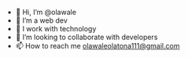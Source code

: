 - 👋 Hi, I’m @olawale
- 👀 I’m a web dev
- 🌱 I work with technology
- 💞️ I’m looking to collaborate with developers
- 📫 How to reach me olawaleolatona111@gmail.com

<!---
waconzy/waconzy is a ✨ special ✨ repository because its `README.md` (this file) appears on your GitHub profile.
You can click the Preview link to take a look at your changes.
--->
